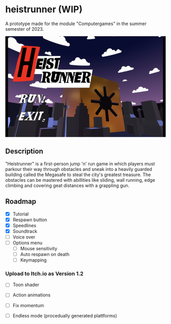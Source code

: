 # heistrunner (WIP)
A prototype made for the module "Computergames" in the summer semester of 2023. 

![alt text](https://github.com/bakateo/heistrunner/blob/main/Assets/mabentiv/Art/PICs&GIFs/MainMenu.png?raw=true)

## Description
"Heistrunner" is a first-person jump 'n' run game in which players must parkour their way through obstacles and sneak into a heavily guarded building called the Megasafe to steal the city's greatest treasure. The obstacles can be mastered with abillities like sliding, wall running, edge climbing and covering geat distances with a grappling gun.

## Roadmap
- [x] Tutorial
- [x] Respawn button
- [x] Speedlines
- [x] Soundtrack
- [ ] Voice over
- [ ] Options menu
  - [ ] Mouse sensitivity
  - [ ] Auto respawn on death
  - [ ] Keymapping
     
### Upload to Itch.io as Version 1.2

- [ ] Toon shader
- [ ] Action animations
- [ ] Fix momentum
- [ ] Endless mode (procedually generated plattforms)

